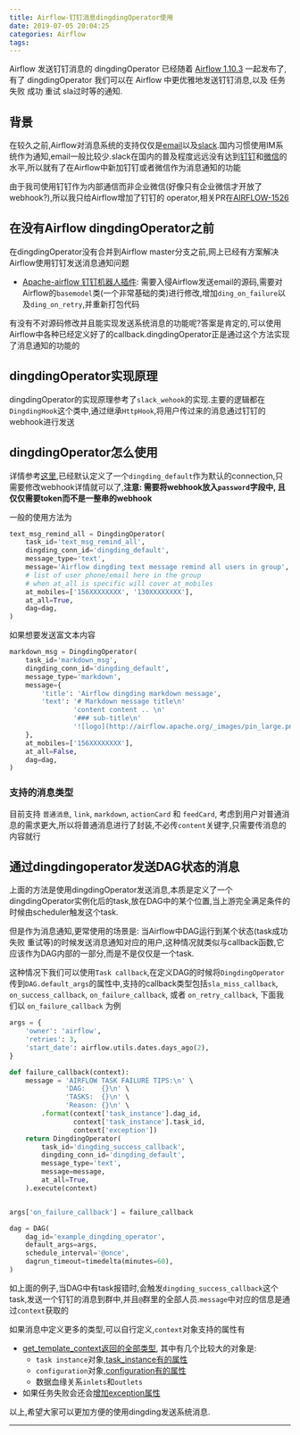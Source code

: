 ```yaml
---
title: Airflow-钉钉消息dingdingOperator使用
date: 2019-07-05 20:04:25
categories: Airflow
tags:
---
```


Airflow 发送钉钉消息的 dingdingOperator 已经随着 [Airflow 1.10.3][1] 一起发布了, 有了 dingdingOperator 我们可以在 Airflow 中更优雅地发送钉钉消息,以及 任务 失败 成功 重试 sla过时等的通知.

## 背景

在较久之前,Airflow对消息系统的支持仅仅是[email][2]以及[slack][3].国内习惯使用IM系统作为通知,email一般比较少.slack在国内的普及程度远远没有达到[钉钉][4]和[微信][5]的水平,所以就有了在Airflow中新加钉钉或者微信作为消息通知的功能

由于我司使用钉钉作为内部通信而非企业微信(好像只有企业微信才开放了webhook?),所以我只给Airflow增加了钉钉的 operator,相关PR在[AIRFLOW-1526][6]

<!-- more -->

## 在没有Airflow dingdingOperator之前

在dingdingOperator没有合并到Airflow master分支之前,网上已经有方案解决Airflow使用钉钉发送消息通知问题

* [Apache-airflow 钉钉机器人插件][7]: 需要入侵Airflow发送email的源码,需要对Airflow的`basemodel`类(一个非常基础的类)进行修改,增加`ding_on_failure`以及`ding_on_retry`,并重新打包代码

有没有不对源码修改并且能实现发送系统消息的功能呢?答案是肯定的,可以使用Airflow中各种已经定义好了的callback.dingdingOperator正是通过这个方法实现了消息通知的功能的

## dingdingOperator实现原理

dingdingOperator的实现原理参考了`slack_wehook`的实现.主要的逻辑都在`DingdingHook`这个类中,通过继承`HttpHook`,将用户传过来的消息通过钉钉的webhook进行发送

## dingdingOperator怎么使用

详情参考[这里][8],已经默认定义了一个`dingding_default`作为默认的connection,只需要修改webhook详情就可以了,**注意: 需要将webhook放入`password`字段中, 且仅仅需要token而不是一整串的webhook**

一般的使用方法为

```py
text_msg_remind_all = DingdingOperator(
    task_id='text_msg_remind_all',
    dingding_conn_id='dingding_default',
    message_type='text',
    message='Airflow dingding text message remind all users in group',
    # list of user phone/email here in the group
    # when at_all is specific will cover at_mobiles
    at_mobiles=['156XXXXXXXX', '130XXXXXXXX'],
    at_all=True,
    dag=dag,
)
```

如果想要发送富文本内容

```py
markdown_msg = DingdingOperator(
    task_id='markdown_msg',
    dingding_conn_id='dingding_default',
    message_type='markdown',
    message={
        'title': 'Airflow dingding markdown message',
        'text': '# Markdown message title\n'
                'content content .. \n'
                '### sub-title\n'
                '![logo](http://airflow.apache.org/_images/pin_large.png)'
    },
    at_mobiles=['156XXXXXXXX'],
    at_all=False,
    dag=dag,
)
```

### 支持的消息类型

目前支持 `普通消息`, `link`, `markdown`, `actionCard` 和 `feedCard`, 考虑到用户对普通消息的需求更大,所以将普通消息进行了封装,不必传`content`关键字,只需要传消息的内容就行

## 通过dingdingoperator发送DAG状态的消息

上面的方法是使用dingdingOperator发送消息,本质是定义了一个dingdingOperator实例化后的task,放在DAG中的某个位置,当上游完全满足条件的时候由scheduler触发这个task.

但是作为消息通知,更常使用的场景是: 当Airflow中DAG运行到某个状态(task成功 失败 重试等)的时候发送消息通知对应的用户,这种情况就类似与callback函数,它应该作为DAG内部的一部分,而是不是仅仅是一个task.

这种情况下我们可以使用`Task callback`,在定义DAG的时候将`DingdingOperator`传到`DAG.default_args`的属性中,支持的callback类型包括`sla_miss_callback`, `on_success_callback`, `on_failure_callback`, 或者 `on_retry_callback`, 下面我们以 `on_failure_callback` 为例

```py
args = {
    'owner': 'airflow',
    'retries': 3,
    'start_date': airflow.utils.dates.days_ago(2),
}

def failure_callback(context):
    message = 'AIRFLOW TASK FAILURE TIPS:\n' \
              'DAG:    {}\n' \
              'TASKS:  {}\n' \
              'Reason: {}\n' \
        .format(context['task_instance'].dag_id,
                context['task_instance'].task_id,
                context['exception'])
    return DingdingOperator(
        task_id='dingding_success_callback',
        dingding_conn_id='dingding_default',
        message_type='text',
        message=message,
        at_all=True,
    ).execute(context)


args['on_failure_callback'] = failure_callback

dag = DAG(
    dag_id='example_dingding_operator',
    default_args=args,
    schedule_interval='@once',
    dagrun_timeout=timedelta(minutes=60),
)
```

如上面的例子,当DAG中有task报错时,会触发`dingding_success_callback`这个task,发送一个钉钉的消息到群中,并且`@`群里的全部人员.`message`中对应的信息是通过`context`获取的

如果消息中定义更多的类型,可以自行定义,`context`对象支持的属性有

* [get_template_context返回的全部类型][10], 其中有几个比较大的对象是:
  * `task instance`对象,[task_instance有的属性][9]
  * `configuration`对象,[configuration有的属性][12]
  * 数据血缘关系`inlets`和`outlets`
* 如果任务失败会还会[增加exception属性][11]

以上,希望大家可以更加方便的使用dingding发送系统消息.

---

[1]: https://airflow.apache.org/changelog.html#airflow-1-10-3-2019-04-09
[2]: https://github.com/apache/airflow/blob/master/airflow/operators/email_operator.py
[3]: https://github.com/apache/airflow/blob/master/airflow/operators/slack_operator.py
[4]: https://www.dingtalk.com/
[5]: https://weixin.qq.com/
[6]: https://github.com/apache/airflow/pull/4895
[7]: http://yangcongchufang.com/airflow/airflow-dingding-bot-plugin.html
[8]: http://airflow.apache.org/howto/operator/dingding.html
[9]: https://github.com/apache/airflow/blob/2b366934cdc20e8fb60b4b1e7b6c840a6708b258/airflow/models/taskinstance.py#L115-L149
[10]: https://github.com/apache/airflow/blob/2b366934cdc20e8fb60b4b1e7b6c840a6708b258/airflow/models/taskinstance.py#L1200-L1241
[11]: https://github.com/apache/airflow/blob/2b366934cdc20e8fb60b4b1e7b6c840a6708b258/airflow/models/taskinstance.py#L1057-L1058
[12]: https://github.com/apache/airflow/blob/master/airflow/configuration.py

